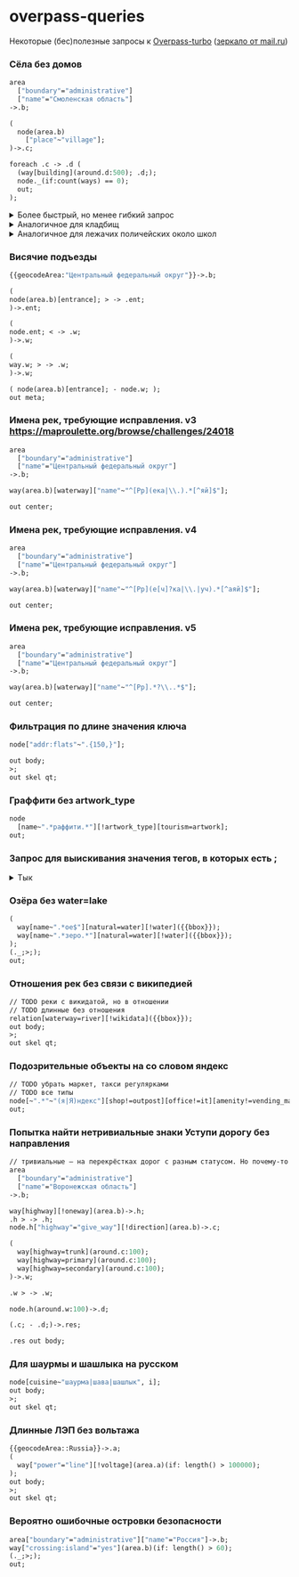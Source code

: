 # overpass-queries
Некоторые (бес)полезные запросы к [Overpass-turbo](https://overpass-turbo.eu/) ([зеркало от mail.ru](https://maps.mail.ru/osm/tools/overpass/))


### Сёла без домов
```graphql
area
  ["boundary"="administrative"]
  ["name"="Смоленская область"]
->.b;

(
  node(area.b)
    ["place"~"village"];
)->.c;

foreach .c -> .d (
  (way[building](around.d:500); .d;);
  node._(if:count(ways) == 0);
  out;
);

```

<details>
<summary>Более быстрый, но менее гибкий запрос</summary>
https://gis.stackexchange.com/questions/407903/places-near-which-there-are-no-buildings
  
```graphql
area
  ["boundary"="administrative"]
  ["name"="Смоленская область"]
->.b;

(
  node(area.b)
    ["place"~"village"];
)->.c;

(
  way[building](around.c:500)->.build; // <- !
) -> .build;

(
  node(around.build:500)
    ["place"~"village"];
) -> .d;

(.c; - .d;)->.result;

.result out center;
```

</details>

  
<details>
<summary>Аналогичное для кладбищ</summary>
  
```graphql
area
  ["boundary"="administrative"]
  ["name"="Воронежская область"]
->.b;

(
  node(area.b)
  	["place"="village"];
)->.c;

(
  wr(area.b)["landuse"="cemetery"]->.build;
) -> .build;

(
  node(around.build:4000)
  	["place"="village"];
) -> .d;

(.c; - .d;)->.result;

.result out center;
```
</details>

<details>
<summary>Аналогичное для лежачих поличейских около школ</summary>
  
```graphql
area
  ["boundary"="administrative"]
  ["name"="Липецкая область"]
->.b;

(
  node(area.b)
    ["amenity"="school"];
)->.c;

(
  way[traffic_calming](around.c:2000)->.build; // <- !
) -> .build;

(
  node(around.build:1000)
    ["amenity"="school"];
) -> .d;

(.c; - .d;)->.result;

.result out center;
```
</details>

  
### Висячие подъезды 
```graphql
{{geocodeArea:"Центральный федеральный округ"}}->.b;

(
node(area.b)[entrance]; > -> .ent;
)->.ent;

(
node.ent; < -> .w;
)->.w;

(
way.w; > -> .w;
)->.w;

( node(area.b)[entrance]; - node.w; );
out meta;
```

### Имена рек, требующие исправления. v3 https://maproulette.org/browse/challenges/24018
```graphql
area
  ["boundary"="administrative"]
  ["name"="Центральный федеральный округ"]
->.b;

way(area.b)[waterway]["name"~"^[Рр](ека|\\.).*[^яй]$"];

out center;
```

### Имена рек, требующие исправления. v4 
```graphql
area
  ["boundary"="administrative"]
  ["name"="Центральный федеральный округ"]
->.b;

way(area.b)[waterway]["name"~"^[Рр](е[ч]?ка|\\.|уч).*[^аяй]$"];

out center;
```
  
### Имена рек, требующие исправления. v5
```graphql
area
  ["boundary"="administrative"]
  ["name"="Центральный федеральный округ"]
->.b;

way(area.b)[waterway]["name"~"^[Рр].*?\\..*$"];

out center;
```
  
### Фильтрация по длине значения ключа
```graphql
node["addr:flats"~".{150,}"];

out body;
>;
out skel qt;
```

  
### Граффити без artwork_type
```graphql
node
  [name~".*раффити.*"][!artwork_type][tourism=artwork];
out;
```

### Запрос для выискивания значения тегов, в которых есть ;
<details>
<summary>Тык</summary>
  
// WARN постепенным добавлением ключей можно скрыть искомые ключи
  
// Например, если у всех точек с somekey есть name, то они не будут обнаружены этим запросом
  
// Однако запрос простой и быстрый по времени, чтобы получить примерный список 
```graphql
[out:json]
[timeout:25];
node[~".*"~".*;.*"]
[!opening_hours]
[!"opening_hours:covid19"]
[!collection_times]
[!"addr:flats"]
[!voltage]
[!"voltage:primary"]
[!utility]
[!waste]
[!cuisine]
[!phone]
[!source]
[!note]
[!fixme]
[!name]
[!old_name]
[!description]
[!inscription]
[!"inscription:1"]
[!"subject:wikidata"]
[!"contact:phone"]
[!vending]
[!brand]
[!"camera:direction"]
[!craft]
[!ref]
[!"toilets:position"]
[!"seamark:buoy_cardinal:colour"]
[!"seamark:buoy_lateral:colour"]
[!"seamark:buoy_isolated_danger:colour"]
[!"seamark:buoy_special_purpose:colour"]
[!"seamark:beacon_lateral:colour"]
[!"seamark:cable_submarine:name"]
[!"seamark:notice:addition"]
[!"seamark:notice:impact"]
[!"seamark:topmark:colour"]
[!sport]
[!level]
[!levels]
[!"building:levels"]
[!clothes]
[!direction]
[!designated]
[!"motor_vehicle:conditional"]
[!"access:conditional"]
[!"was:collection_times"]
[!"was:opening_hours"]
[!operator]
[!shop]
[!material]
[!crossing]
[!barrier]
[!manhole]
[!playground]
[!map_type]
[!fitness_station]
[!colour]
[!amenity]
[!animal]
[!traffic_sign]
[!"traffic_sign:backward"]
[!"traffic_sign:forward"]
[!"addr:housenumber"]
[!"addr:unit"]
[!"communication:mobile_phone"]
[!destination]
[!"destination:backward"]
[!"destination:forward"]
[!"turn:lanes:forward"]
[!"turn:lanes:backward"]
[!"motorcycle:conditional"]
[!"traffic_signals:direction"]
[!"motorcar:conditional"]
[!"restriction:conditional"]
[!"turn:lanes"]
[!"piste:grooming"]
[!"building:material"]
[!"building:cladding"]
[!"building:levelPlan"]
[!start_date]
[!surface]
[!"building:part:use"]
[!"species:ru"]
[!length]
[!motor_vehicle]
[!weather_protection]
[!layer]
[!access]
[!content]
[!product]
[!crop]
[!route_ref]
[!species]
[!"destination:ref"]
[!traffic_calming]
[!information]
[!"generator:source"]
[!network]
[!whitewater]
[!"flag:wikidata"]
[!"flag:type"]
[!"addr:postcode"]
[!traffic_signals]
[!stop]
[!door]
[!kerb]
[!highway]
[!railway]
[!antenna]
[!repeat_on]
[!specality]
[!"disused:ref"]
[!"surveillance:zone"]
[!"fire_hydrant:type"]
[!"destination:lanes"]
[!"healthcare:speciality"]
[!seasonal]
[!man_made]
[!curb]
[!"graffiti:tag"]
[!pipelinemarker]({{bbox}});

out body;
>;
out skel qt;
``` 
  
</details>
  
### Озёра без water=lake
```graphql
(
  way[name~".*ое$"][natural=water][!water]({{bbox}});
  way[name~".*зеро.*"][natural=water][!water]({{bbox}});
);
(._;>;);
out;
```

### Отношения рек без связи с википедией
```graphql
// TODO реки с викидатой, но в отношении
// TODO длинные без отношения
relation[waterway=river][!wikidata]({{bbox}});
out body;
>;
out skel qt;
```

### Подозрительные объекты на со словом яндекс
```graphql
// TODO убрать маркет, такси регулярками
// TODO все типы
node[~".*"~"(я|Я)ндекс"][shop!=outpost][office!=it][amenity!=vending_machine][amenity!=parcel_locker][source!="Яндекс Панорамы"][office!=company][name!="Яндекс.Маркет"];
out;
```

### Попытка найти нетривиальные знаки Уступи дорогу без направления
```graphql
// тривиальные — на перекрёстках дорог с разным статусом. Но почему-то не всегда работает:(
area
  ["boundary"="administrative"]
  ["name"="Воронежская область"]
->.b;

way[highway][!oneway](area.b)->.h;
.h > -> .h;
node.h["highway"="give_way"][!direction](area.b)->.c;

(
  way[highway=trunk](around.с:100);
  way[highway=primary](around.с:100);
  way[highway=secondary](around.с:100);
)->.w;

.w > -> .w;

node.h(around.w:100)->.d;

(.c; - .d;)->.res;

.res out body;
```
  
### Для шаурмы и шашлыка на русском
```graphql
node[cuisine~"шаурма|шава|шашлык", i];
out body;
>;
out skel qt;
```
  
### Длинные ЛЭП без вольтажа
```graphql
{{geocodeArea::Russia}}->.a;
(
  way["power"="line"][!voltage](area.a)(if: length() > 100000);
);
out body;
>;
out skel qt;
```
  
### Вероятно ошибочные островки безопасности
```graphql
area["boundary"="administrative"]["name"="Россия"]->.b;
way["crossing:island"="yes"](area.b)(if: length() > 60);
(._;>;);
out;
```
  
  
### 
